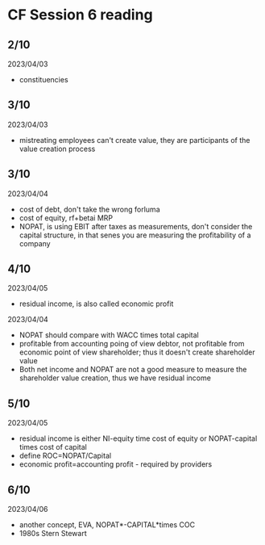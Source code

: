 # CF Session 6 reading

## 2/10

2023/04/03

- constituencies

## 3/10

2023/04/03

- mistreating employees can't create value, they are participants of the value creation process

## 3/10

2023/04/04

- cost of debt, don't take the wrong forluma
- cost of equity, rf+betai MRP
- NOPAT, is using EBIT after taxes as measurements, don't consider the capital structure, in that senes you are measuring the profitability of a company


## 4/10

2023/04/05

- residual income, is also called economic profit

2023/04/04

- NOPAT should compare with WACC times total capital
- profitable from accounting poing of view debtor, not profitable from economic point of view shareholder; thus it doesn't create shareholder value
- Both net income and NOPAT are not a good measure to measure the shareholder value creation, thus we have residual income

## 5/10

2023/04/05

- residual income is either NI-equity time cost of equity or NOPAT-capital times cost of capital
- define ROC=NOPAT/Capital
- economic profit=accounting profit - required by providers

## 6/10

2023/04/06

- another concept, EVA, NOPAT*-CAPITAL*times COC
- 1980s Stern Stewart
